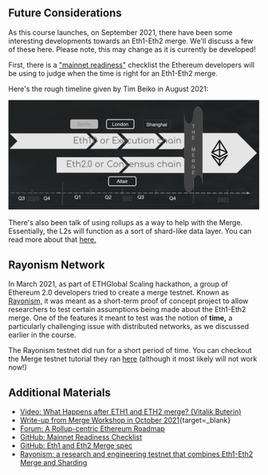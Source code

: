 ## Future Considerations

As this course launches, on September 2021, there have been some interesting developments towards an Eth1-Eth2 merge. We'll discuss a few of these here. Please note, this may change as it is currently be developed!

First, there is a <a href="https://github.com/ethereum/pm/blob/master/Archive/Merge/mainnet-readiness.md" target="_blank" rel="noopener noreferrer">"mainnet readiness"</a> checklist the Ethereum developers will be using to judge when the time is right for an Eth1-Eth2 merge.

Here's the rough timeline given by Tim Beiko in August 2021:

![Rough timeline for Eth1-Eth2 merge](../../img/S10/eth2-merge-timeline.png)

There's also been talk of using rollups as a way to help with the Merge. Essentially, the L2s will function as a sort of shard-like data layer. You can read more about that <a href="https://ethereum-magicians.org/t/a-rollup-centric-ethereum-roadmap/4698" target="_blank" rel="noopener noreferrer">here.</a>

## Rayonism Network

In March 2021, as part of ETHGlobal Scaling hackathon, a group of Ethereum 2.0 developers tried to create a merge testnet. Known as <a href="https://rayonism.io/" target="_blank" rel="noopener noreferrer">Rayonism,</a> it was meant as a short-term proof of concept project to allow researchers to test certain assumptions being made about the Eth1-Eth2 merge. One of the features it meant to test was the notion of **time,** a particularly challenging issue with distributed networks, as we discussed earlier in the course.

The Rayonism testnet did run for a short period of time. You can checkout the Merge testnet tutorial they ran <a href="https://github.com/protolambda/mergenet-tutorial" target="_blank" rel="noopener noreferrer">here</a> (although it most likely will not work now!)

## Additional Materials
- <a href="https://youtu.be/pG8DPW64f-A" target="_blank" rel="noopener noreferrer">Video: What Happens after ETH1 and ETH2 merge? (Vitalik Buterin)</a>
- [Write-up from Merge Workshop in October 2021](https://consensys.net/blog/ethereum-2-0/an-update-on-the-merge-after-the-amphora-interop-event-in-greece/){target=\_blank}
- <a href="https://ethereum-magicians.org/t/a-rollup-centric-ethereum-roadmap/4698" target="_blank" rel="noopener noreferrer">Forum: A Rollup-centric Ethereum Roadmap</a>
- <a href="https://github.com/ethereum/pm/blob/master/Archive/Merge/mainnet-readiness.md" target="_blank" rel="noopener noreferrer">GitHub: Mainnet Readiness Checklist</a>
- <a href="https://github.com/ethereum/consensus-specs/blob/dev/specs/phase0/beacon-chain.md" target="_blank" rel="noopener noreferrer">GitHub: Eth1 and Eth2 Merge spec</a>
- <a href="https://rayonism.io/" target="_blank" rel="noopener noreferrer">Rayonism: a research and engineering testnet that combines Eth1-Eth2 Merge and Sharding</a>
